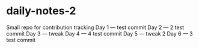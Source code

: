 # daily-notes-2
Small repo for contribution tracking
Day 1 — test commit
Day 2 — 2 test commit
Day 3 — tweak
Day 4 — 4 test commit
Day 5 — tweak 2
Day 6 — 3 test commit
